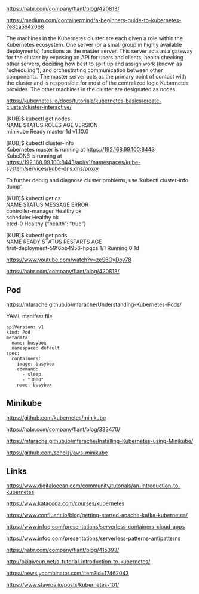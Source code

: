 <https://habr.com/company/flant/blog/420813/>

<https://medium.com/containermind/a-beginners-guide-to-kubernetes-7e8ca56420b6>

The machines in the Kubernetes cluster are each given a role within the Kubernetes ecosystem. One server (or a small group in highly available deployments) functions as the master server. This server acts as a gateway   for the cluster by exposing an API for users and clients, health checking other servers, deciding how best to split up and assign work (known as “scheduling”), and orchestrating communication between other components. The master server acts as the primary point of contact with the cluster and is responsible for most of the centralized logic Kubernetes provides. The other machines in the cluster are designated as nodes.

<https://kubernetes.io/docs/tutorials/kubernetes-basics/create-cluster/cluster-interactive/>

[KUB]$ kubectl get nodes \
NAME STATUS ROLES AGE VERSION \
minikube Ready master 1d v1.10.0

[KUB]$ kubectl cluster-info \
Kubernetes master is running at https://192.168.99.100:8443 \
KubeDNS is running at https://192.168.99.100:8443/api/v1/namespaces/kube-system/services/kube-dns:dns/proxy  

To further debug and diagnose cluster problems, use ‘kubectl cluster-info dump’.

[KUB]$ kubectl get cs \
NAME STATUS MESSAGE ERROR \
controller-manager Healthy ok \
scheduler Healthy ok \
etcd-0 Healthy {“health”: “true”}

[KUB]$ kubectl get pods \
NAME READY STATUS RESTARTS AGE \
first-deployment-59f6bb4956-hpgcs 1/1 Running 0 1d


<https://www.youtube.com/watch?v=zeS6OyDoy78>

<https://habr.com/company/flant/blog/420813/>


## Pod
<https://mfarache.github.io/mfarache/Understanding-Kubernetes-Pods/>

YAML manifest file
```
apiVersion: v1
kind: Pod
metadata:
  name: busybox
  namespace: default
spec:
  containers:
  - image: busybox
    command:
      - sleep
      - "3600"
    name: busybox
```

## Minikube

<https://github.com/kubernetes/minikube>

<https://habr.com/company/flant/blog/333470/>

<https://mfarache.github.io/mfarache/Installing-Kubernetes-using-Minikube/>

<https://github.com/scholzj/aws-minikube>

##  Links
 
<https://www.digitalocean.com/community/tutorials/an-introduction-to-kubernetes>

<https://www.katacoda.com/courses/kubernetes>

<https://www.confluent.io/blog/getting-started-apache-kafka-kubernetes/>

 

<https://www.infoq.com/presentations/serverless-containers-cloud-apps>

<https://www.infoq.com/presentations/serverless-patterns-antipatterns>

<https://habr.com/company/flant/blog/415393/>

<http://okigiveup.net/a-tutorial-introduction-to-kubernetes/>

<https://news.ycombinator.com/item?id=17462043>

<https://www.stavros.io/posts/kubernetes-101/>
